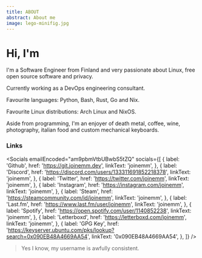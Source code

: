 ```yaml
---
title: ABOUT
abstract: About me
image: lego-minifig.jpg
---
```


# Hi, I'm <Accented text="Joonas" />

I'm a Software Engineer from Finland and very passionate about Linux, free open source software and privacy.

Currently working as a DevOps engineering consultant.

Favourite languages: Python, Bash, Rust, Go and Nix.

Favourite Linux distributions: Arch Linux and NixOS.

Aside from programming, I&apos;m an enjoyer of death metal, coffee, wine, photography, italian food and custom mechanical keyboards.

### Links

<Socials
 emailEncoded="am9pbmVtbUBwbS5tZQ"
 socials={[
    {
      label: 'Github',
      href: 'https://git.joinemm.dev',
      linkText: 'joinemm',
    },
    {
      label: 'Discord',
      href: 'https://discord.com/users/133311691852218378',
      linkText: 'joinemm',
    },
    {
      label: 'Twitter',
      href: 'https://twitter.com/joinemm',
      linkText: 'joinemm',
    },
    {
      label: 'Instagram',
      href: 'https://instagram.com/joinemm',
      linkText: 'joinemm',
    },
    {
      label: 'Steam',
      href: 'https://steamcommunity.com/id/joinemm',
      linkText: 'joinemm',
    },
    {
      label: 'Last.fm',
      href: 'https://www.last.fm/user/joinemm',
      linkText: 'joinemm',
    },
    {
      label: 'Spotify',
      href: 'https://open.spotify.com/user/1140852238',
      linkText: 'joinemm',
    },
    {
      label: 'Letterboxd',
      href: 'https://letterboxd.com/joinemm',
      linkText: 'joinemm',
    },
    {
      label: 'GPG Key',
      href: 'https://keyserver.ubuntu.com/pks/lookup?search=0x090EB48A4669AA54',
      linkText: '0x090EB48A4669AA54',
    },
 ]}
 />

 > Yes I know, my username is awfully consistent.
